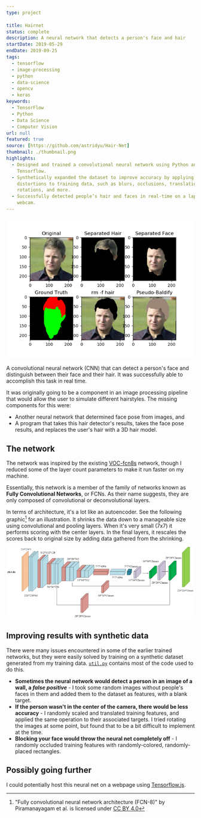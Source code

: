 ```yaml
---
type: project

title: Hairnet
status: complete
description: A neural network that detects a person's face and hair
startDate: 2019-05-29
endDate: 2019-09-25
tags:
  - tensorflow
  - image-processing
  - python
  - data-science
  - opencv
  - keras
keywords:
  - TensorFlow
  - Python
  - Data Science
  - Computer Vision
url: null
featured: true
source: [https://github.com/astridyu/Hair-Net]
thumbnail: ./thumbnail.png
highlights:
  - Designed and trained a convolutional neural network using Python and
    Tensorflow.
  - Synthetically expanded the dataset to improve accuracy by applying random
    distortions to training data, such as blurs, occlusions, translations,
    rotations, and more.
  - Successfully detected people’s hair and faces in real-time on a laptop
    webcam.
---
```


![Results of the CNN on a single image](./thumbnail.png)

A convolutional neural network (CNN) that can detect a person's face and
distinguish between their face and their hair. It was successfully able to
accomplish this task in real time.

It was originally going to be a component in an image processing pipeline that
would allow the user to simulate different hairstyles. The missing components
for this were:

- Another neural network that determined face pose from images, and
- A program that takes this hair detector's results, takes the face pose
  results, and replaces the user's hair with a 3D hair model.

## The network

The network was inspired by the existing
[VOC-fcn8s](https://github.com/shelhamer/fcn.berkeleyvision.org/tree/master/voc-fcn8s)
network, though I reduced some of the layer count parameters to make it run
faster on my machine.

Essentially, this network is a member of the family of networks known as **Fully
Convolutional Networks**, or FCNs. As their name suggests, they are only
composed of convolutional or deconvolutional layers.

In terms of architecture, it's a lot like an autoencoder. See the following
graphic[^cite1] for an illustration. It shrinks the data down to a manageable
size using convolutional and pooling layers. When it's very small (7x7) it
performs scoring with the center layers. In the final layers, it rescales the
scores back to original size by adding data gathered from the shrinking.

![From "Supervised Classification of Multisensor Remotely Sensed Images Using a Deep Learning Framework."](./fcn.png)

[^cite1]:
    "Fully convolutional neural network architecture (FCN-8)" by Piramanayagam
    et al. is licensed under
    [CC BY 4.0](https://creativecommons.org/licenses/by/4.0/)

## Improving results with synthetic data

There were many issues encountered in some of the earlier trained networks, but
they were easily solved by training on a synthetic dataset generated from my
training data.
[`util.py`](https://github.com/astridyu/Hair-Net/blob/master/util.py)
contains most of the code used to do this.

- **Sometimes the neural network would detect a person in an image of a wall, a
  _false positive_** - I took some random images without people's faces in them
  and added them to the dataset as features, with a blank target.
- **If the person wasn't in the center of the camera, there would be less
  accuracy** - I randomly scaled and translated training features, and applied
  the same operation to their associated targets. I tried rotating the images at
  some point, but found that to be a bit difficult to implement at the time.
- **Blocking your face would throw the neural net completely off** - I randomly
  occluded training features with randomly-colored, randomly-placed rectangles.

## Possibly going further

I could potentially host this neural net on a webpage using
[Tensorflow.js](https://www.tensorflow.org/js).
